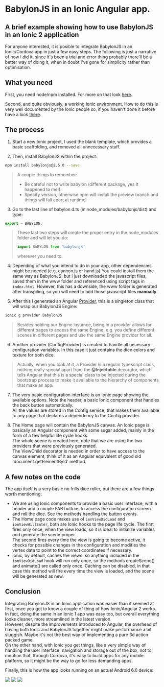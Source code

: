 # BabylonJS in an Ionic Angular app.
## A brief example showing how to use BabylonJS in an Ionic 2 application ##

For anyone interested, it is posible to integrate BabylonJS in an Ionic/Cordova app in just a few easy steps. The following is just a narrative of how I did it, since it's been a trial and error thing probably there'll be a better way of doing it, when in doubt I've gone for simplicity rather than optimisation. 

## What you need

First, you need node/npm installed. For more on that look [here](https://nodejs.org/en/).

Second, and quite obviously, a working Ionic environment. How to do this is very well documented by the Ionic people so, if you haven't done it before have a look [there](https://ionicframework.com/docs/intro/tutorial/).

## The process

1) Start a new Ionic project, I used the blank template, which provides a basic scaffolding, and removed all unnecessary stuff.

2) Then, install BabylonJS within the project:
```bash
npm install babylonjs@2.5.0 --save
```
>A couple things to remember: 
> * Be careful not to write babylon (different package, yes it happened to me!). 
> * Specify version, otherwise npm will install the preview branch and things will fall apart at runtime!

3) Go to the last line of babylon.d.ts (in node_modules/babylonjs/dist) and type:

```typescript
export = BABYLON;
```  
>These last two steps will create the proper entry in the node_modules folder and will let you do:
> ```typescript
>import BABYLON from 'babylonjs'
>```  
>wherever you need to.

4) Depending of what you intend to do in your app, other dependencies might be needed (e.g. cannon.js or hand.js) 
You could install them the same way as BabylonJS, but I just downloaded the javascript files, saved them in the www folder and referenced using script tags in `index.html`. However, this has a downside, the www folder is generated after transpiling, so you will need to add those javascript files **manually**.


5) After this I generated an Angular [Provider](https://docs.angularjs.org/guide/providers), this is a singleton class that will wrap our BabylonJS Engine: 
```bash
ionic g provider BabylonJS
```  
>Besides holding our Engine instance, being in a provider allows for different pages to access the same Engine, e.g. you define different scenes in different pages and use the same Engine provider for all.

6) Another provider (ConfigProvider) is created to handle all necessary configuration variables. In this case it just contains the dice colors and texture for both dice.
> Actually, when you look at it, a Provider is a regular typescript class, nothing really special apart from the **@Injectable** decorator, which tells Angular that this is a special class to be injected during the bootstrap process to make it available to the hierarchy of components that make an app.

7) The very basic configuration interface is an Ionic page showing the available options. Note the header, a basic Ionic component that handles the back button automatically.  
All the values are stored in the Config service, that makes them available to any page that declares a dependency to the Config provider.

8) The Home page will contain the BabylonJS canvas. An Ionic page is basically an Angular component with some sugar added, mainly in the form of a few helpful life cycle hooks.  
The whole scene is created here, note that we are using the two providers that were previously generated.  
The ViewChild decorator is needed in order to have access to the canvas element, think of it as an Angular equivalent of good old 'document.getElementById' method.  

## A few notes on the code

The app itself is a very basic no frills dice roller, but there are a few things worth mentioning:
* We are using Ionic components to provide a basic user interface, with a header and a couple FAB buttons to access the configuration screen and roll the dice. See the methods handling the button events.
* The Home page code makes use of `ionViewDidLoad` and `ionViewWillEnter`, both are Ionic hooks to the page life cycle. The first fires only once, when the view loads, so it is ideal to initialize variables and generate the scene proper.  
The second fires every time the view is going to become active, it checks for possible changes in the configuration and modifies the vertex data to point to the correct coordinates if necessary.  
* Ionic, by default, caches the views. so anything included in the `ionViewDidLoad` hook will run only once, so the methods createScene() and animate() are called only once. Caching can be disabled, in that case this method will fire every time the view is loaded, and the scene will be generated as new.

## Conclusion

Integrating BabylonJS in an Ionic application was easier than it seemed at first, once you get to know a couple of thing of how Ionic/Angular 2 works. In fact, doing the same in an Ionic 1 app was easy too, but overall everything looks cleaner, more streamlined in the latest version.  
However, despite the improvements introduced to Angular, the overhead of having both Ionic and BabylonJS together might make performance a bit sluggish. Maybe it's not the best way of implementing a pure 3d action packed game.  
On the other hand, with Ionic you get things, like a very simple way of handling the user interface, navigation and storage out of the box, not to mention that, through Cordova, it's easy to build apps for any mobile platform, so it might be the way to go for less demanding apps.  

Finally, this is how the app looks running on an actual Android 6.0 device:  

![](/img/How_To/ionic-angular/screenshot1.jpg)
![](/img/How_To/ionic-angular/screenshot2.jpg)
![](/img/How_To/ionic-angular/screenshot3.jpg)
